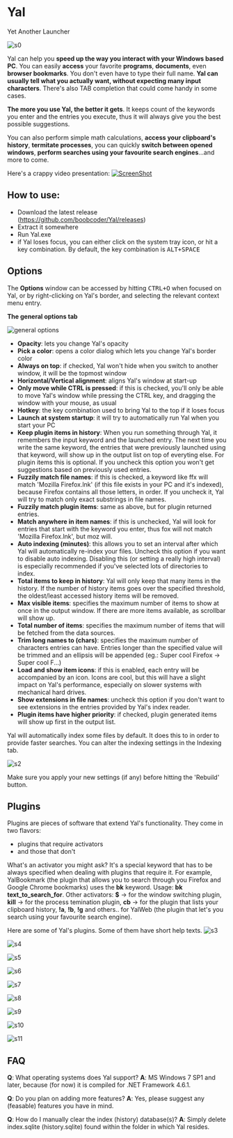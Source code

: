# Yal
Yet Another Launcher

![s0](http://i.imgur.com/XmhkR0x.png)

Yal can help you **speed up the way you interact with your Windows based PC**.
You can easily **access** your favorite **programs**, **documents**, even **browser bookmarks**.
You don't even have to type their full name. **Yal can usually tell what you actually want, 
without expecting many input characters**. There's also TAB completion that could come handy in some cases.

**The more you use Yal, the better it gets**. It keeps count of the keywords you enter and the entries you
execute, thus it will always give you the best possible suggestions. 

You can also perform simple math calculations, **access your clipboard's history**, **termitate processes**, you can quickly **switch between opened windows**, **perform searches using your favourite search engines**...and more to come.

Here's a crappy video presentation:
[![ScreenShot](http://i.imgur.com/o7cmOwv.png)](https://vimeo.com/185518455)


How to use:
-----------
* Download the latest release (https://github.com/boobcoder/Yal/releases)
* Extract it somewhere
* Run Yal.exe
* if Yal loses focus, you can either click on the system tray icon, or hit a key combination. By default,
the key combination is <kbd>ALT+SPACE</kbd>


Options
-------
The **Options** window can be accessed by hitting <kbd>CTRL+O</kbd> when focused on Yal, or by right-clicking
on Yal's border, and selecting the relevant context menu entry.


**The general options tab**

![general options](http://i.imgur.com/h8PYHYp.png)

* **Opacity**: lets you change Yal's opacity
* **Pick a color**: opens a color dialog which lets you change Yal's border color
* **Always on top**: if checked, Yal won't hide when you switch to another window, it will be the topmost window
* **Horizontal/Vertical alignment**: aligns Yal's window at start-up
* **Only move while CTRL is pressed**: if this is checked, you'll only be able to move Yal's window while pressing the CTRL key, and dragging the window with your mouse, as usual
* **Hotkey**: the key combination used to bring Yal to the top if it loses focus
* **Launch at system startup**: it will try to automatically run Yal when you start your PC
* **Keep plugin items in history**: When you run something through Yal, it remembers the input keyword and the launched entry. The next time you write the same keyword, the entries that were previously launched using that keyword, will show up in the output list on top of everyting else. For plugin items this is optional. If you uncheck this option you won't get suggestions based on previously used entries.
* **Fuzzily match file names**: if this is checked, a keyword like ffx will match 'Mozilla Firefox.lnk' (if this file exists in your PC and it's indexed), because Firefox contains all those letters, in order. If you uncheck it, Yal will try to match only exact substrings in file names.
* **Fuzzily match plugin items**: same as above, but for plugin returned entries.
* **Match anywhere in item names**: if this is unchecked, Yal will look for entries that start with the keyword you enter, thus fox will not match 'Mozilla Firefox.lnk', but moz will.
* **Auto indexing (minutes)**: this allows you to set an interval after which Yal will automatically re-index your files. Uncheck this option if you want to disable auto indexing. Disabling this (or setting a really high interval) is especially recommended if you've selected lots of directories to index.
* **Total items to keep in history**: Yal will only keep that many items in the history. If the number of history items goes over the specified threshold, the oldest/least accessed history items will be removed.
* **Max visible items**: specifies the maximum number of items to show at once in the output window. If there are more items available, as scrollbar will show up.
* **Total number of items**: specifies the maximum number of items that will be fetched from the data sources.
* **Trim long names to (chars)**: specifies the maximum number of characters entries can have. Entries longer than the specified value will be trimmed and an ellipsis will be appended (eg.: Super cool Firefox -> Super cool F...)
* **Load and show item icons**: if this is enabled, each entry will be accompanied by an icon. Icons are cool, but this will have a slight impact on Yal's performance, especially on slower systems with mechanical hard drives.
* **Show extensions in file names**: uncheck this option if you don't want to see extensions in the entries provided by Yal's index reader.
* **Plugin items have higher priority**: if checked, plugin generated items will show up first in the output list.

Yal will automatically index some files by default. It does this to in order to provide faster searches.
You can alter the indexing settings in the Indexing tab.

![s2](http://i.imgur.com/ZEAb9wZ.png)

Make sure you apply your new settings (if any) before hitting the 'Rebuild' button.

Plugins
-------
Plugins are pieces of software that extend Yal's functionality. 
They come in two flavors: 
* plugins that require activators
* and those that don't

What's an activator you might ask? It's a special
keyword that has to be always specified when dealing with plugins that require it.
For example, YalBookmark (the plugin that allows you to search through you Firefox and Google Chrome bookmarks) uses the **bk** keyword. Usage: **bk text_to_search_for**.
Other activators: **$** -> for the window switching plugin, **kill** -> for the process temination plugin, **cb** -> for the plugin that lists your clipboard history, **!a**, **!b**, **!g** and others.. for YalWeb (the plugin that let's you search using your favourite search engine).

Here are some of Yal's plugins. Some of them have short help texts.
![s3](http://i.imgur.com/RhpqfGd.png)

![s4](http://i.imgur.com/iMKVb0E.png)

![s5](http://i.imgur.com/tJJLjBH.png)

![s6](http://i.imgur.com/wbkzEbv.png)

![s7](http://i.imgur.com/wBUJtJw.png)

![s8](http://i.imgur.com/IfM1Ndd.png)

![s9](http://i.imgur.com/yOlUaEd.png)

![s10](http://i.imgur.com/wHXC5LC.png)

![s11](http://i.imgur.com/KQ7Gu8C.png)

FAQ
---
**Q**: What operating systems does Yal support?
**A**: MS Windows 7 SP1 and later, because (for now) it is compiled for .NET Framework 4.6.1.

**Q**: Do you plan on adding more features?
**A**: Yes, please suggest any (feasable) features you have in mind.

**Q**: How do I manually clear the index (history) database(s)?
**A**: Simply delete index.sqlite (history.sqlite) found within the folder in which Yal resides.
